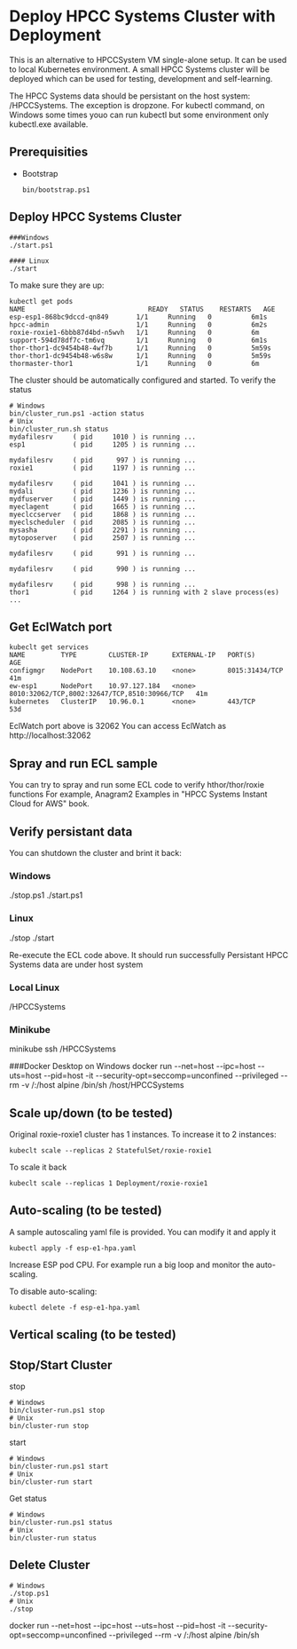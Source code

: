 # Deploy HPCC Systems Cluster with Deployment

This is an alternative to HPCCSystem VM single-alone setup. It can be used to local Kubernetes environment.
A small HPCC Systems cluster will be deployed which can be used for testing, development and self-learning.

The HPCC Systems data should be persistant on the host system: /HPCCSystems. The exception is dropzone.
For kubectl command, on Windows some times youo can run kubectl but some environment only kubectl.exe available.

## Prerequisities
- Bootstrap
  ```console
  bin/bootstrap.ps1
  ```
## Deploy HPCC Systems Cluster
```console
###Windows
./start.ps1

#### Linux
./start
```
To make sure they are up:
```console
kubectl get pods
NAME                               READY   STATUS    RESTARTS   AGE
esp-esp1-868bc9dccd-qn849       1/1     Running   0          6m1s
hpcc-admin                      1/1     Running   0          6m2s
roxie-roxie1-6bbb87d4bd-n5wvh   1/1     Running   0          6m
support-594d78df7c-tm6vq        1/1     Running   0          6m1s
thor-thor1-dc9454b48-4wf7b      1/1     Running   0          5m59s
thor-thor1-dc9454b48-w6s8w      1/1     Running   0          5m59s
thormaster-thor1                1/1     Running   0          6m
```
The cluster should be automatically configured and started.
To verify the status
```console
# Windows
bin/cluster_run.ps1 -action status
# Unix
bin/cluster_run.sh status
mydafilesrv     ( pid     1010 ) is running ...
esp1            ( pid     1205 ) is running ...

mydafilesrv     ( pid      997 ) is running ...
roxie1          ( pid     1197 ) is running ...

mydafilesrv     ( pid     1041 ) is running ...
mydali          ( pid     1236 ) is running ...
mydfuserver     ( pid     1449 ) is running ...
myeclagent      ( pid     1665 ) is running ...
myeclccserver   ( pid     1868 ) is running ...
myeclscheduler  ( pid     2085 ) is running ...
mysasha         ( pid     2291 ) is running ...
mytoposerver    ( pid     2507 ) is running ...

mydafilesrv     ( pid      991 ) is running ...

mydafilesrv     ( pid      990 ) is running ...

mydafilesrv     ( pid      998 ) is running ...
thor1           ( pid     1264 ) is running with 2 slave process(es) ...

```
## Get EclWatch port

```console
kubeclt get services
NAME         TYPE        CLUSTER-IP      EXTERNAL-IP   PORT(S)                                        AGE
configmgr    NodePort    10.108.63.10    <none>        8015:31434/TCP                                 41m
ew-esp1      NodePort    10.97.127.184   <none>        8010:32062/TCP,8002:32647/TCP,8510:30966/TCP   41m
kubernetes   ClusterIP   10.96.0.1       <none>        443/TCP                                        53d
```
EclWatch port above is 32062
You can access EclWatch as http://localhost:32062

## Spray and run ECL sample
You can try to spray and run some ECL code to verify hthor/thor/roxie functions
For example, Anagram2 Examples in "HPCC Systems Instant Cloud for AWS" book.



## Verify persistant data
You can shutdown the cluster and brint it back:
### Windows
./stop.ps1
./start.ps1

### Linux
./stop
./start

Re-execute the ECL code above. It should run successfully
Persistant HPCC Systems data are under host system
### Local Linux
/HPCCSystems

### Minikube
minikube ssh
/HPCCSystems

###Docker Desktop on Windows
docker run --net=host --ipc=host --uts=host --pid=host -it --security-opt=seccomp=unconfined --privileged --rm -v /:/host alpine /bin/sh
/host/HPCCSystems




## Scale up/down (to be tested)
Original roxie-roxie1 cluster has 1 instances. To increase it to 2 instances:
```console
kubeclt scale --replicas 2 StatefulSet/roxie-roxie1
```
To scale it back
```console
kubeclt scale --replicas 1 Deployment/roxie-roxie1
```

## Auto-scaling (to be tested)
A sample autoscaling yaml file is provided. You can modify it and apply it
```console
kubectl apply -f esp-e1-hpa.yaml
```
Increase ESP pod CPU. For example run a big loop and monitor the auto-scaling.

To disable auto-scaling:
```console
kubectl delete -f esp-e1-hpa.yaml
```

## Vertical scaling (to be tested)


## Stop/Start Cluster
stop
```console
# Windows
bin/cluster-run.ps1 stop
# Unix
bin/cluster-run stop
```
start
```console
# Windows
bin/cluster-run.ps1 start
# Unix
bin/cluster-run start
```

Get status
```console
# Windows
bin/cluster-run.ps1 status
# Unix
bin/cluster-run status

```

## Delete Cluster ###
```console
# Windows
./stop.ps1
# Unix
./stop
```

docker run --net=host --ipc=host --uts=host --pid=host -it --security-opt=seccomp=unconfined --privileged --rm -v /:/host alpine /bin/sh
